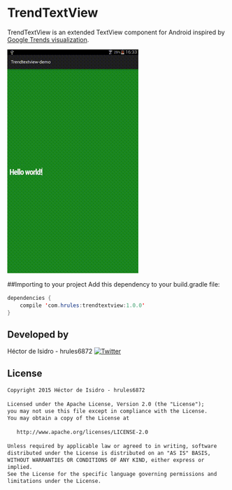 TrendTextView
=====
TrendTextView is an extended TextView component for Android inspired by [Google Trends visualization](http://www.google.com/trends/hottrends/visualize).

![image](demo.gif)

##Importing to your project
Add this dependency to your build.gradle file:
```java
dependencies {
    compile 'com.hrules:trendtextview:1.0.0'
}
```

Developed by
-------
Héctor de Isidro - hrules6872 [![Twitter](http://img.shields.io/badge/contact-@h_rules-blue.svg?style=flat)](http://twitter.com/h_rules)

License
-------
    Copyright 2015 Héctor de Isidro - hrules6872

    Licensed under the Apache License, Version 2.0 (the "License");
    you may not use this file except in compliance with the License.
    You may obtain a copy of the License at

       http://www.apache.org/licenses/LICENSE-2.0

    Unless required by applicable law or agreed to in writing, software
    distributed under the License is distributed on an "AS IS" BASIS,
    WITHOUT WARRANTIES OR CONDITIONS OF ANY KIND, either express or implied.
    See the License for the specific language governing permissions and
    limitations under the License.